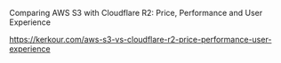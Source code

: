 
Comparing AWS S3 with Cloudflare R2: Price, Performance and User Experience

https://kerkour.com/aws-s3-vs-cloudflare-r2-price-performance-user-experience